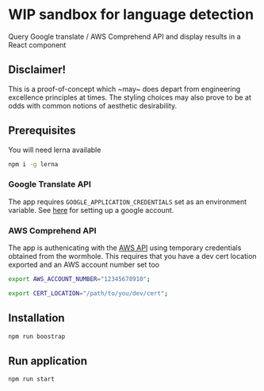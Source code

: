 # WIP sandbox for language detection


Query Google translate / AWS Comprehend API and display results in a React component

## Disclaimer!
This is a proof-of-concept which ~may~ does depart from engineering excellence principles at times. The styling choices may also prove to be at odds with common notions of aesthetic desirability.

## Prerequisites

You will need lerna available

```bash
npm i -g lerna
```

### Google Translate API

The app requires `GOOGLE_APPLICATION_CREDENTIALS` set as an environment variable.
See [here](https://cloud.google.com/translate/docs/quickstart) for setting up a google account.

### AWS Comprehend API

The app is authenicating with the [AWS API](https://aws.amazon.com/comprehend) using temporary credentials obtained from the wormhole. This requires that you have a dev cert location exported and an AWS account number set too

```bash
export AWS_ACCOUNT_NUMBER="12345678910";

export CERT_LOCATION="/path/to/you/dev/cert";
```

## Installation

```bash
npm run boostrap
```

## Run application

```bash
npm run start
```
